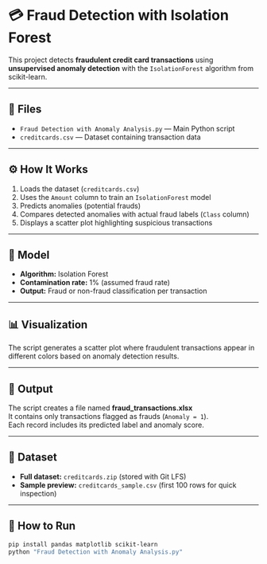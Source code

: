 # 💳 Fraud Detection with Isolation Forest

This project detects **fraudulent credit card transactions** using **unsupervised anomaly detection** with the `IsolationForest` algorithm from scikit-learn.

---

## 📂 Files
- `Fraud Detection with Anomaly Analysis.py` — Main Python script  
- `creditcards.csv` — Dataset containing transaction data  

---

## ⚙️ How It Works
1. Loads the dataset (`creditcards.csv`)  
2. Uses the `Amount` column to train an `IsolationForest` model  
3. Predicts anomalies (potential frauds)  
4. Compares detected anomalies with actual fraud labels (`Class` column)  
5. Displays a scatter plot highlighting suspicious transactions  

---

## 🧠 Model
- **Algorithm:** Isolation Forest  
- **Contamination rate:** 1% (assumed fraud rate)  
- **Output:** Fraud or non-fraud classification per transaction  

---

## 📊 Visualization
The script generates a scatter plot where fraudulent transactions appear in different colors based on anomaly detection results.

---

## 📁 Output
The script creates a file named **fraud_transactions.xlsx**  
It contains only transactions flagged as frauds (`Anomaly = 1`).  
Each record includes its predicted label and anomaly score.

---

## 📂 Dataset
- **Full dataset:** `creditcards.zip` (stored with Git LFS)
- **Sample preview:** `creditcards_sample.csv` (first 100 rows for quick inspection)

---

## 🚀 How to Run
```bash
pip install pandas matplotlib scikit-learn
python "Fraud Detection with Anomaly Analysis.py"
